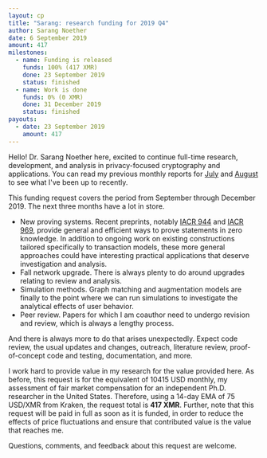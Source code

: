 ```yaml
---
layout: cp
title: "Sarang: research funding for 2019 Q4"
author: Sarang Noether
date: 6 September 2019
amount: 417
milestones:
  - name: Funding is released
    funds: 100% (417 XMR)
    done: 23 September 2019
    status: finished
  - name: Work is done
    funds: 0% (0 XMR)
    done: 31 December 2019
    status: finished
payouts:
  - date: 23 September 2019
    amount: 417
---
```

Hello! Dr. Sarang Noether here, excited to continue full-time research, development, and analysis in privacy-focused cryptography and applications. You can read my previous monthly reports for [July](https://repo.getmonero.org/monero-project/ccs-proposals/merge_requests/77#note_6916) and [August](https://repo.getmonero.org/monero-project/ccs-proposals/merge_requests/77#note_7105) to see what I've been up to recently.

This funding request covers the period from September through December 2019. The next three months have a lot in store.
- New proving systems. Recent preprints, notably [IACR 944](https://eprint.iacr.org/2019/944) and [IACR 969](https://eprint.iacr.org/2019/969), provide general and efficient ways to prove statements in zero knowledge. In addition to ongoing work on existing constructions tailored specifically to transaction models, these more general approaches could have interesting practical applications that deserve investigation and analysis.
- Fall network upgrade. There is always plenty to do around upgrades relating to review and analysis.
- Simulation methods. Graph matching and augmentation models are finally to the point where we can run simulations to investigate the analytical effects of user behavior.
- Peer review. Papers for which I am coauthor need to undergo revision and review, which is always a lengthy process.

And there is always more to do that arises unexpectedly. Expect code review, the usual updates and changes, outreach, literature review, proof-of-concept code and testing, documentation, and more.

I work hard to provide value in my research for the value provided here. As before, this request is for the equivalent of 10415 USD monthly, my assessment of fair market compensation for an independent Ph.D. researcher in the United States. Therefore, using a 14-day EMA of 75 USD/XMR from Kraken, the request total is **417 XMR**. Further, note that this request will be paid in full as soon as it is funded, in order to reduce the effects of price fluctuations and ensure that contributed value is the value that reaches me.

Questions, comments, and feedback about this request are welcome.
